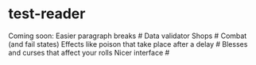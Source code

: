 # test-reader

Coming soon:
Easier paragraph breaks #
Data validator
Shops #
Combat (and fail states)
Effects like poison that take place after a delay #
Blesses and curses that affect your rolls
Nicer interface #